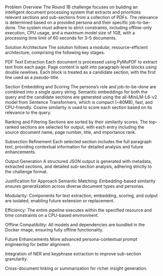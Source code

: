 Problem Overview
The Round 1B challenge focuses on building an intelligent document processing system that extracts and prioritizes relevant sections and sub-sections from a collection of PDFs. The relevance is determined based on a provided persona and their specific job-to-be-done. The system must adhere to strict constraints, including offline-only execution, CPU usage, and a maximum model size of 1GB, with a processing time limit of 60 seconds for 3–5 documents.

Solution Architecture
The solution follows a modular, resource-efficient architecture, comprising the following key stages:

PDF Text Extraction
Each document is processed using PyMuPDF to extract text from each page. Page content is split into paragraph-level blocks using double newlines. Each block is treated as a candidate section, with the first line used as a pseudo-title.

Section Embedding and Scoring
The persona’s role and job-to-be-done are combined into a single query string. Semantic embeddings for both the query and the candidate sections are generated using the all-MiniLM-L6-v2 model from Sentence Transformers, which is compact (~80MB), fast, and CPU-friendly. Cosine similarity is used to score each section based on its relevance to the query.

Ranking and Filtering
Sections are sorted by their similarity scores. The top-ranked sections are selected for output, with each entry including the source document name, page number, title, and importance rank.

Subsection Refinement
Each selected section includes the full paragraph text, providing contextual information for detailed analysis and future enhancements.

Output Generation
A structured JSON output is generated with metadata, extracted sections, and detailed sub-section analysis, adhering strictly to the challenge format.

Justification for Approach
Semantic Matching: Embedding-based similarity ensures generalization across diverse document types and personas.

Modularity: Components for text extraction, embedding, scoring, and output are isolated, enabling future extension or replacement.

Efficiency: The entire pipeline executes within the specified resource and time constraints on a CPU-based environment.

Offline Compatibility: All models and dependencies are bundled in the Docker image, ensuring fully offline functionality.

Future Enhancements
More advanced persona-contextual prompt engineering for better alignment.

Integration of NER and keyphrase extraction to improve sub-section granularity.

Cross-document linking or summarization for richer insight generation.
